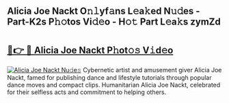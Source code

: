 ## Alicia Joe Nackt O𝚗𝚕yf𝚊ns L𝚎a𝚔ed N𝚞𝚍es - Part-K2s P𝚑𝚘tos Vi𝚍𝚎o - H𝚘𝚝 Part L𝚎a𝚔s zymZd

# <h2><a href="http://kf3dlwf.oniu.top/?m=Alicia+Joe+Nackt">🔗👉 🔴 Alicia Joe Nackt P𝚑ot𝚘𝚜 V𝚒d𝚎o</a></h2>

[![Alicia Joe Nackt Nu𝚍e𝚜](https://i.imgur.com/0qMVB7G.gif)](http://kf3dlwf.oniu.top/?m=Alicia+Joe+Nackt)
Cybernetic artist and amusement giver Alicia Joe Nackt, famed for publishing dance and lifestyle tutorials through popular dance moves and compact clips. Humanitarian Alicia Joe Nackt, celebrated for their selfless acts and commitment to helping others.  
